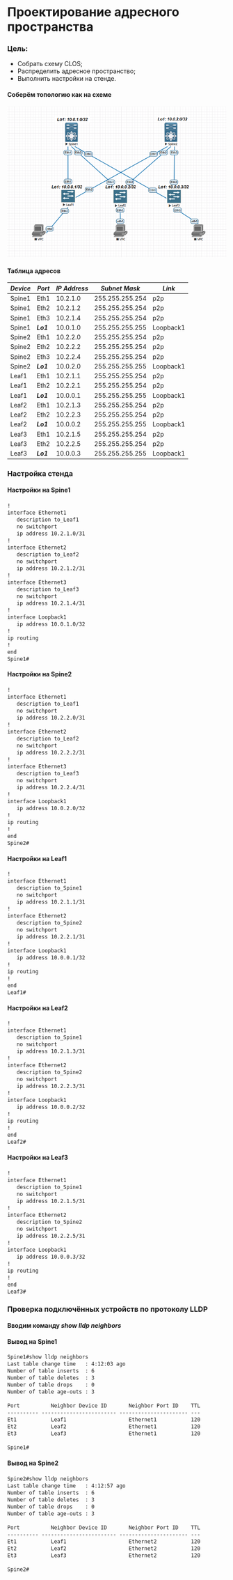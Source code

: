
# Проектирование адресного пространства

### Цель:
- Собрать схему CLOS;
- Распределить адресное пространство;
- Выполнить настройки на стенде.
#### Соберём топологию как на схеме

![Схема](https://github.com/Dmitriy5588/OTUS/blob/main/Home_WORK/%D0%A2%D0%BE%D0%BF%D0%BE%D0%BB%D0%BE%D0%B3%D0%B8%D1%8F%20%D1%81%D0%B5%D1%82%D0%B8.png)

#### Таблица адресов

|_Device_|_Port_|_IP Address_|_Subnet_ _Mask_|_Link_
|---|---|---|---|---|
Spine1|Eth1|10.2.1.0|255.255.255.254|p2p
Spine1|Eth2|10.2.1.2|255.255.255.254|p2p
Spine1|Eth3|10.2.1.4|255.255.255.254|p2p
Spine1|*__Lo1__*|10.0.1.0|255.255.255.255|Loopback1
Spine2|Eth1|10.2.2.0|255.255.255.254|p2p
Spine2|Eth2|10.2.2.2|255.255.255.254|p2p
Spine2|Eth3|10.2.2.4|255.255.255.254|p2p
Spine2|*__Lo1__*|10.0.2.0|255.255.255.255|Loopback1
Leaf1|Eth1|10.2.1.1|255.255.255.254|p2p
Leaf1|Eth2|10.2.2.1|255.255.255.254|p2p
Leaf1|*__Lo1__*|10.0.0.1|255.255.255.255|Loopback1
Leaf2|Eth1|10.2.1.3|255.255.255.254|p2p
Leaf2|Eth2|10.2.2.3|255.255.255.254|p2p
Leaf2|*__Lo1__*|10.0.0.2|255.255.255.255|Loopback1
Leaf3|Eth1|10.2.1.5|255.255.255.254|p2p
Leaf3|Eth2|10.2.2.5|255.255.255.254|p2p
Leaf3|*__Lo1__*|10.0.0.3|255.255.255.255|Loopback1

### Настройка стенда
#### Настройки на Spine1
```
!
interface Ethernet1
   description to_Leaf1
   no switchport
   ip address 10.2.1.0/31
!
interface Ethernet2
   description to_Leaf2
   no switchport
   ip address 10.2.1.2/31
!
interface Ethernet3
   description to_Leaf3
   no switchport
   ip address 10.2.1.4/31
!
interface Loopback1
   ip address 10.0.1.0/32
!
ip routing
!
end
Spine1#
```
#### Настройки на Spine2
```
!
interface Ethernet1
   description to_Leaf1
   no switchport
   ip address 10.2.2.0/31
!
interface Ethernet2
   description to_Leaf2
   no switchport
   ip address 10.2.2.2/31
!
interface Ethernet3
   description to_Leaf3
   no switchport
   ip address 10.2.2.4/31
!
interface Loopback1
   ip address 10.0.2.0/32
!
ip routing
!
end
Spine2#
```
#### Настройки на Leaf1
```
!
interface Ethernet1
   description to_Spine1
   no switchport
   ip address 10.2.1.1/31
!
interface Ethernet2
   description to_Spine2
   no switchport
   ip address 10.2.2.1/31
!
interface Loopback1
   ip address 10.0.0.1/32
!
ip routing
!
end
Leaf1#
```
#### Настройки на Leaf2
```
!
interface Ethernet1
   description to_Spine1
   no switchport
   ip address 10.2.1.3/31
!
interface Ethernet2
   description to_Spine2
   no switchport
   ip address 10.2.2.3/31
!
interface Loopback1
   ip address 10.0.0.2/32
!
ip routing
!
end
Leaf2#
```
#### Настройки на Leaf3
```
!
interface Ethernet1
   description to_Spine1
   no switchport
   ip address 10.2.1.5/31
!
interface Ethernet2
   description to_Spine2
   no switchport
   ip address 10.2.2.5/31
!
interface Loopback1
   ip address 10.0.0.3/32
!
ip routing
!
end
Leaf3#
```

### Проверка подключённых устройств по протоколу LLDP
#### Вводим команду *__show lldp neighbors__*
#### Вывод на Spine1
```
Spine1#show lldp neighbors
Last table change time   : 4:12:03 ago
Number of table inserts  : 6
Number of table deletes  : 3
Number of table drops    : 0
Number of table age-outs : 3

Port          Neighbor Device ID       Neighbor Port ID    TTL
---------- ------------------------ ---------------------- ---
Et1           Leaf1                    Ethernet1           120
Et2           Leaf2                    Ethernet1           120
Et3           Leaf3                    Ethernet1           120

Spine1#
```
#### Вывод на Spine2
```
Spine2#show lldp neighbors
Last table change time   : 4:12:57 ago
Number of table inserts  : 6
Number of table deletes  : 3
Number of table drops    : 0
Number of table age-outs : 3

Port          Neighbor Device ID       Neighbor Port ID    TTL
---------- ------------------------ ---------------------- ---
Et1           Leaf1                    Ethernet2           120
Et2           Leaf2                    Ethernet2           120
Et3           Leaf3                    Ethernet2           120

Spine2#
```

